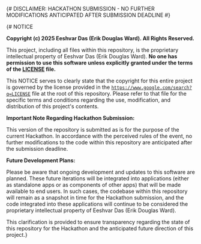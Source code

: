 {\# DISCLAIMER: HACKATHON SUBMISSION - NO FURTHER MODIFICATIONS ANTICIPATED AFTER SUBMISSION DEADLINE \#}

{\# NOTICE

**Copyright (c) 2025 Eeshvar Das (Erik Douglas Ward). All Rights Reserved.**

This project, including all files within this repository, is the proprietary intellectual property of Eeshvar Das (Erik Douglas Ward). **No one has permission to use this software unless explicitly granted under the terms of the [LICENSE](https://www.google.com/search?q=LICENSE) file.**

This NOTICE serves to clearly state that the copyright for this entire project is governed by the license provided in the [`https://www.google.com/search?q=LICENSE`](https://www.google.com/search?q=%5Bhttps://www.google.com/search%3Fq%3D%255Bhttps://www.google.com/search%253Fq%253DLICENSE%255D%5D\(https://www.google.com/search%3Fq%3D%255Bhttps://www.google.com/search%253Fq%253DLICENSE%255D\)\(%5Bhttps://www.google.com/search%253Fq%253DLICENSE%5D\(https://www.google.com/search%253Fq%253DLICENSE\)\)) file at the root of this repository. Please refer to that file for the specific terms and conditions regarding the use, modification, and distribution of this project's contents.

**Important Note Regarding Hackathon Submission:**

This version of the repository is submitted as is for the purpose of the current Hackathon. In accordance with the perceived rules of the event, no further modifications to the code within this repository are anticipated after the submission deadline.

**Future Development Plans:**

Please be aware that ongoing development and updates to this software are planned. These future iterations will be integrated into applications (either as standalone apps or as components of other apps) that will be made available to end users. In such cases, the codebase within this repository will remain as a snapshot in time for the Hackathon submission, and the code integrated into these applications will continue to be considered the proprietary intellectual property of Eeshvar Das (Erik Douglas Ward).

This clarification is provided to ensure transparency regarding the state of this repository for the Hackathon and the anticipated future direction of this project.}
